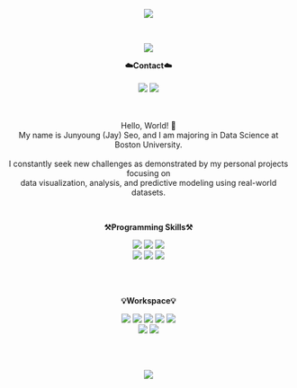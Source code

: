 <p align = "center">
<img src="https://capsule-render.vercel.app/api?type=slice&color=auto&height=200&section=header&text=Hello&desc=I'm%20Junyoung&fontSize=60&rotate=12&fontAlignY=25&fontAlign=75&descAlignY=43&descAlign=80&&animation=twinkling" />
</p>
<br>
<p align="center">
  <a href="https://hits.seeyoufarm.com"><img src="https://hits.seeyoufarm.com/api/count/incr/badge.svg?url=https%3A%2F%2Fgithub.com%2Fgoyoju&count_bg=%238D98C6&title_bg=%23887171&icon=&icon_color=%23E7E7E7&title=Views&edge_flat=false"/></a>
<p align="center">
    <Strong>☁️Contact☁️</Strong><br><br>
    <a href="mailto:goyoju@bu.edu" target="_blank"><img src="https://img.shields.io/badge/Gmail-D14836?style=for-the-badge&logo=gmail&logoColor=white"/></a>
    <a href="https://www.linkedin.com/in/junyoung-seo-goyo/" target="_blank"><img src = "https://img.shields.io/badge/LinkedIn-0077B5?style=for-the-badge&logo=linkedin&logoColor=white"></a>
    <br>
<br><br>
</p>


<p align="center">
Hello, World! 👐 <br>
My name is Junyoung (Jay) Seo, and I am majoring in Data Science at Boston University.<br><br>
I constantly seek new challenges as demonstrated by my personal projects focusing on<br>
data visualization, analysis, and predictive modeling using real-world datasets.<br>
</p>

<br>
<p align="center">
    <Strong>⚒️Programming Skills⚒️</Strong><br>
</p>

<p align="center" display="inline-block">
    <img src="https://img.shields.io/badge/Python-14354C?style=for-the-badge&logo=python&logoColor=white">
    <img src="https://img.shields.io/badge/MySQL-00000F?style=for-the-badge&logo=mysql&logoColor=white">
    <img src="https://img.shields.io/badge/Rust-000000?style=for-the-badge&logo=rust&logoColor=white"><br>
    <img src="https://img.shields.io/badge/C%2B%2B-00599C?style=for-the-badge&logo=c%2B%2B&logoColor=white">
    <img src="https://img.shields.io/badge/Java-ED8B00?style=for-the-badge&logo=openjdk&logoColor=white">
    <img src="https://img.shields.io/badge/HTML-239120?style=for-the-badge&logo=html5&logoColor=white">
</p><br>

<br>
<p align="center">
    <Strong>💡Workspace💡</Strong><br>
</p>

<p align="center" display="inline-block">
    <img src="https://img.shields.io/badge/NVIDIA-GTX4060ti-76B900?style=for-the-badge&logo=nvidia&logoColor=white">
    <img src="https://img.shields.io/badge/Anaconda-44A833?style=for-the-badge&logo=Anaconda&logoColor=white">
    <img src="https://img.shields.io/badge/Visual Studio-5C2D91?style=for-the-badge&logo=Visual Studio&logoColor=whit">
    <img src="https://img.shields.io/badge/WSL-0a97f5?style=for-the-badge&logo=linux&logoColor=white">
    <img src="https://img.shields.io/badge/Ubuntu-E95420?style=for-the-badge&logo=ubuntu&logoColor=white"><br>
    <img src="https://img.shields.io/badge/mac%20os-000000?style=for-the-badge&logo=apple&logoColor=white">
    <img src="https://img.shields.io/badge/Powershell-2CA5E0?style=for-the-badge&logo=powershell&logoColor=white">
</p><br>

<br>

<p align="center" display="inline-block">
<img src="https://github-readme-stats.vercel.app/api/top-langs/?username=goyoju&size_weight=0.1&count_weight=0.9&exclude_repo=Earthquake_Data_Visualization,goyoju.github.io&hide=html">
</p><br>

<br>

